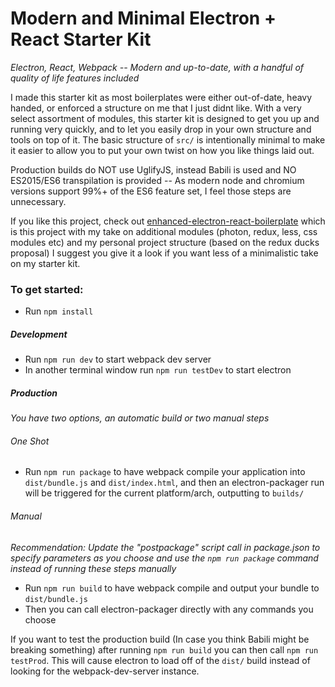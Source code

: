 # Modern and Minimal Electron + React Starter Kit
_Electron, React, Webpack -- Modern and up-to-date, with a handful of quality of life features included_

I made this starter kit as most boilerplates were either out-of-date, heavy handed, or enforced a structure on me that I just didnt like.
With a very select assortment of modules, this starter kit is designed to get you up and running very quickly, and to let you easily drop in your own structure and tools on top of it.
The basic structure of `src/` is intentionally minimal to make it easier to allow you to put your own twist on how you like things laid out.

Production builds do NOT use UglifyJS, instead Babili is used and NO ES2015/ES6 transpilation is provided -- As modern node and chromium versions support 99%+ of the ES6 feature set, I feel those steps are unnecessary.

If you like this project, check out [enhanced-electron-react-boilerplate](https://github.com/pbarbiero/enhanced-electron-react-boilerplate) which is this project with my take on additional modules (photon, redux, less, css modules etc) and my personal project structure (based on the redux ducks proposal) I suggest you give it a look if you want less of a minimalistic take on my starter kit.

### To get started:
* Run `npm install`

##### Development
* Run `npm run dev` to start webpack dev server
* In another terminal window run `npm run testDev` to start electron

##### Production
_You have two options, an automatic build or two manual steps_

###### One Shot
* Run `npm run package` to have webpack compile your application into `dist/bundle.js` and `dist/index.html`, and then an electron-packager run will be triggered for the current platform/arch, outputting to `builds/`

###### Manual
_Recommendation: Update the "postpackage" script call in package.json to specify parameters as you choose and use the `npm run package` command instead of running these steps manually_
* Run `npm run build` to have webpack compile and output your bundle to `dist/bundle.js`
* Then you can call electron-packager directly with any commands you choose

If you want to test the production build (In case you think Babili might be breaking something) after running `npm run build` you can then call `npm run testProd`. This will cause electron to load off of the `dist/` build instead of looking for the webpack-dev-server instance.
